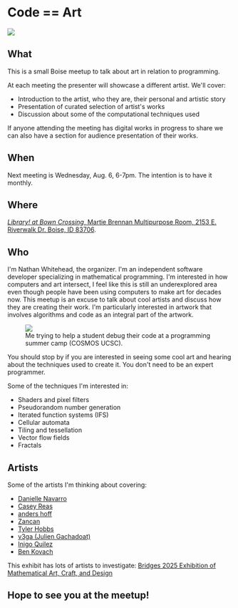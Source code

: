 # Code == Art

<img src="/poster.svg" />

## What

This is a small Boise meetup to talk about art in relation to programming.

At each meeting the presenter will showcase a different artist. We'll cover:

* Introduction to the artist, who they are, their personal and artistic story
* Presentation of curated selection of artist's works
* Discussion about some of the computational techniques used

If anyone attending the meeting has digital works in progress to share we
can also have a section for audience presentation of their works.

## When

Next meeting is Wednesday, Aug. 6, 6-7pm. The intention is to have it monthly.

## Where

[*Library! at Bown Crossing*, Martie Brennan Multipurpose Room, 2153 E. Riverwalk Dr. Boise, ID 83706](https://maps.app.goo.gl/3nG9WhnpjW6GZ9Gr5).

## Who

I'm Nathan Whitehead, the organizer. I'm an independent software developer
specializing in mathematical programming. I'm interested in how computers and
art intersect, I feel like this is still an underexplored area even though
people have been using computers to make art for decades now. This meetup is an
excuse to talk about cool artists and discuss how they are creating their work.
I'm particularly interested in artwork that involves algorithms and code as
an integral part of the artwork.

<figure>
<img src="/cosmos1.jpg" />
<figcaption>Me trying to help a student debug their code at a programming summer camp (COSMOS UCSC).</figcaption>
</figure>

You should stop by if you are interested in seeing some cool art and hearing
about the techniques used to create it. You don't need to be an expert
programmer.

Some of the techniques I'm interested in:
* Shaders and pixel filters
* Pseudorandom number generation
* Iterated function systems (IFS)
* Cellular automata
* Tiling and tessellation
* Vector flow fields
* Fractals

## Artists

Some of the artists I'm thinking about covering:

* [Danielle Navarro](https://djnavarro.net/)
* [Casey Reas](https://reas.com/)
* [anders hoff](https://inconvergent.net/)
* [Zancan](https://www.bitforms.art/exhibition/tree_line)
* [Tyler Hobbs](https://www.tylerxhobbs.com/)
* [v3ga (Julien Gachadoat)](https://www.v3ga.net/)
* [Inigo Quilez](https://iquilezles.org/)
* [Ben Kovach](https://bendotk.com)

This exhibit has lots of artists to investigate:
[Bridges 2025 Exhibition of Mathematical Art, Craft, and Design](https://gallery.bridgesmathart.org/exhibitions/bridges-2025-exhibition-of-mathematical-art)

## Hope to see you at the meetup!